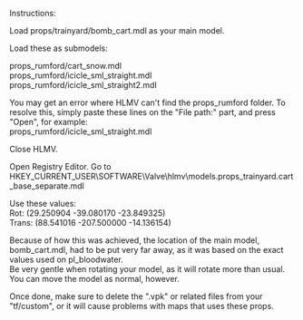 Instructions:

Load props/trainyard/bomb_cart.mdl as your main model.

Load these as submodels:

props_rumford/cart_snow.mdl<br>
props_rumford/icicle_sml_straight.mdl<br>
props_rumford/icicle_sml_straight2.mdl

You may get an error where HLMV can't find the props_rumford folder. To resolve this, simply paste these lines on the "File path:" part, and press "Open", for example:<br>
props_rumford/icicle_sml_straight.mdl

Close HLMV.

Open Registry Editor.
Go to HKEY_CURRENT_USER\SOFTWARE\Valve\hlmv\models.props_trainyard.cart_base_separate.mdl

Use these values:<br>
Rot: (29.250904 -39.080170 -23.849325)<br>
Trans: (88.541016 -207.500000 -14.136154)

Because of how this was achieved, the location of the main model, bomb_cart.mdl, had to be put very far away, as it was based on the exact values used on pl_bloodwater.<br>
Be very gentle when rotating your model, as it will rotate more than usual. You can move the model as normal, however.

Once done, make sure to delete the ".vpk" or related files from your "tf/custom", or it will cause problems with maps that uses these props.